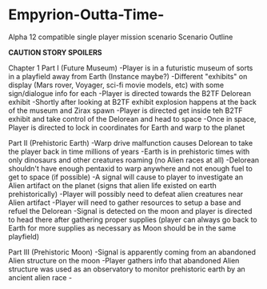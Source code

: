# Empyrion-Outta-Time-
Alpha 12 compatible single player mission scenario
Scenario Outline

**CAUTION STORY SPOILERS**


Chapter 1
  Part I (Future Museum)
    -Player is in a futuristic museum of sorts in a playfield away from Earth (Instance maybe?)
    -Different "exhibits" on display (Mars rover, Voyager, sci-fi movie models, etc) with some sign/dialogue info for each
    -Player is directed towards the B2TF Delorean exhibit
    -Shortly after looking at B2TF exhibit explosion happens at the back of the museum and Zirax spawn
    -Player is directed get inside teh B2TF exhibit and take control of the Delorean and head to space
    -Once in space, Player is directed to lock in coordinates for Earth and warp to the planet
    
  Part II (Prehistoric Earth)
    -Warp drive malfunction causes Delorean to take the player back in time millions of years
    -Earth is in prehistoric times with only dinosaurs and other creatures roaming (no Alien races at all)
    -Delorean shouldn't have enough pentaxid to warp anywhere and not enough fuel to get to space (if possible)
    -A signal will cause to player to investigate an Alien artifact on the planet (signs that alien life existed on earth prehistorically)
    -Player will possibly need to defeat alien creatures near Alien artifact
    -Player will need to gather resources to setup a base and refuel the Delorean
    -Signal is detected on the moon and player is directed to head there after gathering proper supplies (player can always go back to Earth for more supplies as necessary as Moon should be in the same playfield)
    
   Part III (Prehistoric Moon)
     -Signal is apparently coming from an abandoned Alien structure on the moon
     -Player gathers info that abandoned Alien structure was used as an observatory to monitor prehistoric earth by an ancient alien race
     -
    
    
    
    

